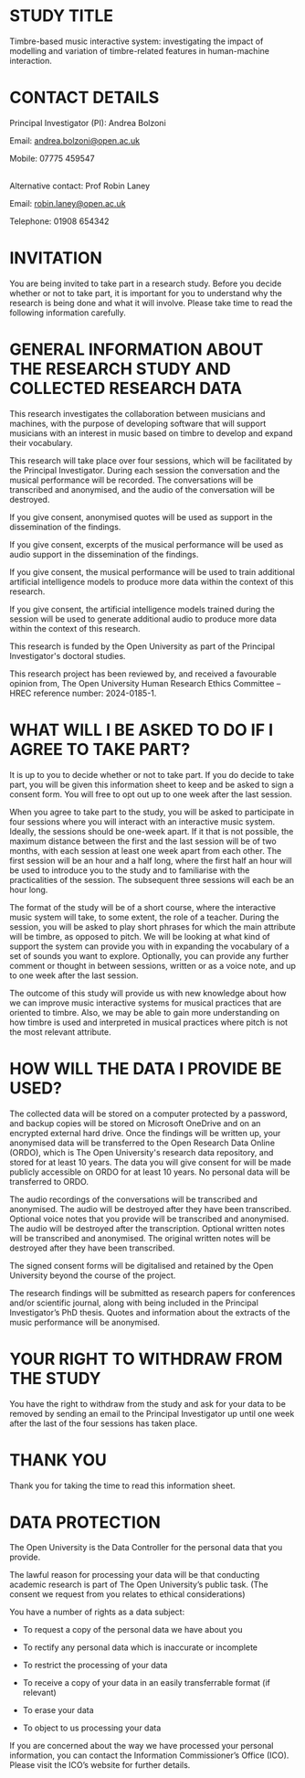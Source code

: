 # STUDY TITLE

Timbre-based music interactive system: investigating the impact of modelling and variation of timbre-related features in human-machine interaction.


# CONTACT DETAILS

Principal Investigator (PI): Andrea Bolzoni

Email: andrea.bolzoni@open.ac.uk 

Mobile: 07775 459547<br/><br/>


Alternative contact: Prof Robin Laney

Email: robin.laney@open.ac.uk

Telephone: 01908 654342



# INVITATION

You are being invited to take part in a research study. Before you decide whether or not to take part, it is important for you to understand why the research is being done and what it will involve. Please take time to read the following information carefully.


# GENERAL INFORMATION ABOUT THE RESEARCH STUDY AND COLLECTED RESEARCH DATA

This research investigates the collaboration between musicians and machines, with the purpose of developing  software that will support musicians with an interest in music based on timbre to develop and expand their vocabulary.

This research will take place over four sessions, which will be facilitated by the Principal Investigator. During each session the conversation and the musical performance will be recorded. The conversations will be transcribed and anonymised, and the audio of the conversation will be destroyed.

If you give consent, anonymised quotes will be used as support in the dissemination of the findings.

If you give consent, excerpts of the musical performance will be used as audio support in the dissemination of the findings.

If you give consent, the musical performance will be used to train additional artificial intelligence models to produce more data within the context of this research.

If you give consent, the artificial intelligence models trained during the session will be used to generate additional audio to produce more data within the context of this research.

This research is funded by the Open University as part of the Principal Investigator's doctoral studies.

This research project has been reviewed by, and received a favourable opinion from, The Open University Human Research Ethics Committee – HREC reference number: 2024-0185-1.


# WHAT WILL I BE ASKED TO DO IF I AGREE TO TAKE PART? 

It is up to you to decide whether or not to take part. If you do decide to take part, you will be given this information sheet to keep and be asked to sign a consent form. You will free to opt out up to one week after the last session.

When you agree to take part to the study, you will be asked to participate in four sessions where you will interact with an interactive music system. Ideally, the sessions should be one-week apart. If it that is not possible, the maximum distance between the first and the last session will be of two months, with each session at least one week apart from each other. The first session will be an hour and a half long, where the first half an hour will be used to introduce you to the study and to familiarise with the practicalities of the session. The subsequent three sessions will each be an hour long. 

The format of the study will be of a short course, where the interactive music system will take, to some extent, the role of a teacher. During the session, you will be asked to play short phrases for which the main attribute will be timbre, as opposed to pitch. We will be looking at what kind of support the system can provide you with in expanding the vocabulary of a set of sounds you want to explore. Optionally, you can provide any further comment or thought in between sessions, written or as a voice note, and up to one week after the last session.

The outcome of this study will provide us with new knowledge about how we can improve music interactive systems for musical practices that are oriented to timbre. Also, we may be able to gain more understanding on how timbre is used and interpreted in musical practices where pitch is not the most relevant attribute.


# HOW WILL THE DATA I PROVIDE BE USED?

The collected data will be stored on a computer protected by a password, and backup copies will be stored on Microsoft OneDrive and on an encrypted external hard drive. Once the findings will be written up, your anonymised data will be transferred to the Open Research Data Online (ORDO), which is The Open University's research data repository, and stored for at least 10 years. The data you will give consent for will be made publicly accessible on ORDO for at least 10 years. No personal data will be transferred to ORDO.

The audio recordings of the conversations will be transcribed and anonymised. The audio will be destroyed after they have been transcribed. Optional voice notes that you provide will be transcribed and anonymised. The audio will be destroyed after the transcription. Optional written notes will be transcribed and anonymised. The original written notes will be destroyed after they have been transcribed.

The signed consent forms will be digitalised and retained by the Open University beyond the course of the project.

The research findings will be submitted as research papers for conferences and/or scientific journal, along with being included in the Principal Investigator’s PhD thesis. Quotes and information about the extracts of the music performance will be anonymised. 


# YOUR RIGHT TO WITHDRAW FROM THE STUDY

You have the right to withdraw from the study and ask for your data to be removed by sending an email to the Principal Investigator up until one week after the last of the four sessions has taken place.


# THANK YOU

Thank you for taking the time to read this information sheet.


# DATA PROTECTION

The Open University is the Data Controller for the personal data that you provide. 

The lawful reason for processing your data will be that conducting academic research is part of The Open University’s public task. (The consent we request from you relates to ethical considerations)

You have a number of rights as a data subject:

-	To request a copy of the personal data we have about you

-	To rectify any personal data which is inaccurate or incomplete

-	To restrict the processing of your data

-	To receive a copy of your data in an easily transferrable format (if relevant)

-	To erase your data

-	To object to us processing your data

If you are concerned about the way we have processed your personal information, you can contact the Information Commissioner’s Office (ICO). Please visit the ICO’s website for further details.








